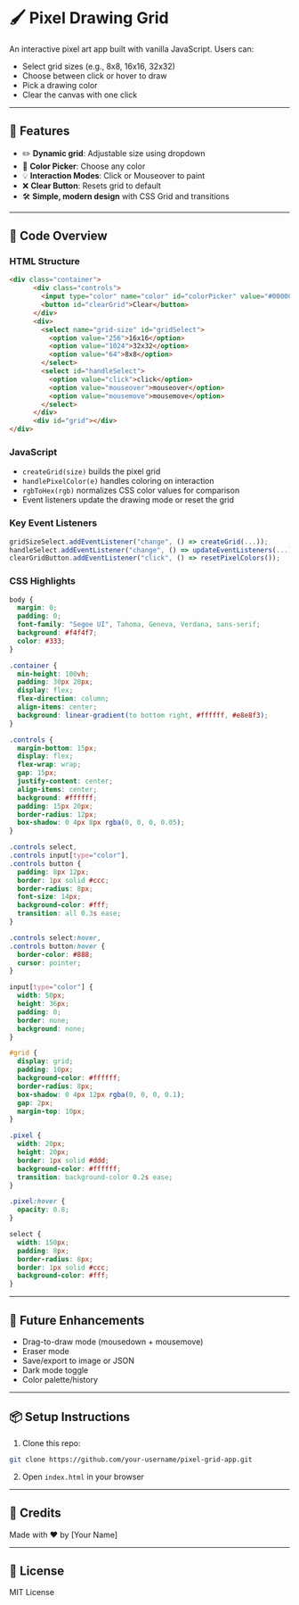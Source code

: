 # 🖌️ Pixel Drawing Grid

An interactive pixel art app built with vanilla JavaScript. Users can:

* Select grid sizes (e.g., 8x8, 16x16, 32x32)
* Choose between click or hover to draw
* Pick a drawing color
* Clear the canvas with one click

---

## 📁 Features

* ✏️ **Dynamic grid**: Adjustable size using dropdown
* 💍 **Color Picker**: Choose any color
* 💡 **Interaction Modes**: Click or Mouseover to paint
* ❌ **Clear Button**: Resets grid to default
* 🛠️ **Simple, modern design** with CSS Grid and transitions

---

## 📄 Code Overview

### HTML Structure

```html
<div class="container">
      <div class="controls">
        <input type="color" name="color" id="colorPicker" value="#000000" />
        <button id="clearGrid">Clear</button>
      </div>
      <div>
        <select name="grid-size" id="gridSelect">
          <option value="256">16x16</option>
          <option value="1024">32x32</option>
          <option value="64">8x8</option>
        </select>
        <select id="handleSelect">
          <option value="click">click</option>
          <option value="mouseover">mouseover</option>
          <option value="mousemove">mousemove</option>
        </select>
      </div>
      <div id="grid"></div>
</div>
```

### JavaScript

* `createGrid(size)` builds the pixel grid
* `handlePixelColor(e)` handles coloring on interaction
* `rgbToHex(rgb)` normalizes CSS color values for comparison
* Event listeners update the drawing mode or reset the grid

### Key Event Listeners

```js
gridSizeSelect.addEventListener("change", () => createGrid(...));
handleSelect.addEventListener("change", () => updateEventListeners(...));
clearGridButton.addEventListener("click", () => resetPixelColors());
```

### CSS Highlights

```css
body {
  margin: 0;
  padding: 0;
  font-family: "Segoe UI", Tahoma, Geneva, Verdana, sans-serif;
  background: #f4f4f7;
  color: #333;
}

.container {
  min-height: 100vh;
  padding: 30px 20px;
  display: flex;
  flex-direction: column;
  align-items: center;
  background: linear-gradient(to bottom right, #ffffff, #e8e8f3);
}

.controls {
  margin-bottom: 15px;
  display: flex;
  flex-wrap: wrap;
  gap: 15px;
  justify-content: center;
  align-items: center;
  background: #ffffff;
  padding: 15px 20px;
  border-radius: 12px;
  box-shadow: 0 4px 8px rgba(0, 0, 0, 0.05);
}

.controls select,
.controls input[type="color"],
.controls button {
  padding: 8px 12px;
  border: 1px solid #ccc;
  border-radius: 8px;
  font-size: 14px;
  background-color: #fff;
  transition: all 0.3s ease;
}

.controls select:hover,
.controls button:hover {
  border-color: #888;
  cursor: pointer;
}

input[type="color"] {
  width: 50px;
  height: 36px;
  padding: 0;
  border: none;
  background: none;
}

#grid {
  display: grid;
  padding: 10px;
  background-color: #ffffff;
  border-radius: 8px;
  box-shadow: 0 4px 12px rgba(0, 0, 0, 0.1);
  gap: 2px;
  margin-top: 10px;
}

.pixel {
  width: 20px;
  height: 20px;
  border: 1px solid #ddd;
  background-color: #ffffff;
  transition: background-color 0.2s ease;
}

.pixel:hover {
  opacity: 0.8;
}

select {
  width: 150px;
  padding: 8px;
  border-radius: 8px;
  border: 1px solid #ccc;
  background-color: #fff;
}

```

---

## 🚀 Future Enhancements

* Drag-to-draw mode (mousedown + mousemove)
* Eraser mode
* Save/export to image or JSON
* Dark mode toggle
* Color palette/history

---

## 📦 Setup Instructions

1. Clone this repo:

```bash
git clone https://github.com/your-username/pixel-grid-app.git
```

2. Open `index.html` in your browser

---

## 🌟 Credits

Made with ❤️ by \[Your Name]

---

## 📅 License

MIT License

